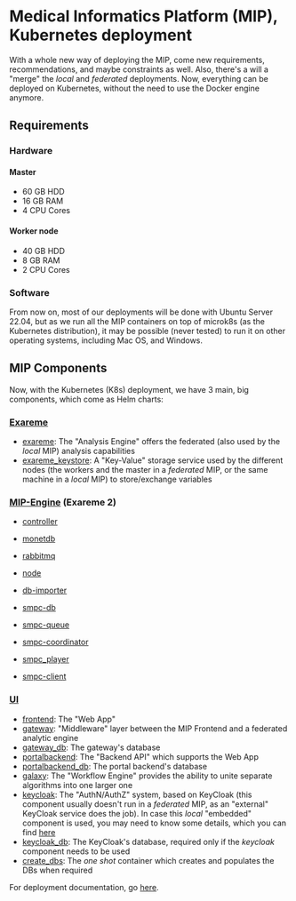 # Medical Informatics Platform (MIP), Kubernetes deployment

With a whole new way of deploying the MIP, come new requirements, recommendations, and maybe constraints as well.
Also, there's a will a "merge" the *local* and *federated* deployments.
Now, everything can be deployed on Kubernetes, without the need to use the Docker engine anymore.

## Requirements
### Hardware
#### Master
* 60 GB HDD
* 16 GB RAM
* 4 CPU Cores

#### Worker node
* 40 GB HDD
* 8 GB RAM
* 2 CPU Cores

### Software
From now on, most of our deployments will be done with Ubuntu Server 22.04, but as we run all the MIP containers on top of microk8s (as the Kubernetes distribution), it may be possible (never tested) to run it on other operating systems, including Mac OS, and Windows.

## <a id="Components">MIP Components</a>
Now, with the Kubernetes (K8s) deployment, we have 3 main, big components, which come as Helm charts:

### [Exareme](https://github.com/madgik/exareme/tree/master/Federated-Deployment/kubernetes)
* [exareme](https://github.com/madgik/exareme/tree/master/Exareme-Docker): The "Analysis Engine" offers the federated (also used by the *local* MIP) analysis capabilities
* [exareme_keystore](https://github.com/bitnami/bitnami-docker-consul): A "Key-Value" storage service used by the different nodes (the workers and the master in a *federated* MIP, or the same machine in a *local* MIP) to store/exchange variables

### [MIP-Engine](https://github.com/madgik/MIP-Engine/tree/master/kubernetes) (Exareme 2)
* [controller](https://github.com/madgik/MIP-Engine/tree/master/mipengine/controller)

* [monetdb](https://github.com/madgik/MIP-Engine/tree/master/monetdb)
* [rabbitmq](https://github.com/madgik/MIP-Engine/tree/master/rabbitmq)
* [node](https://github.com/madgik/MIP-Engine/tree/master/mipengine/node)
* [db-importer](https://github.com/madgik/MIP-Engine/tree/master/mipdb)

* [smpc-db](https://github.com/docker-library/mongo)
* [smpc-queue](https://github.com/docker-library/redis)
* [smpc-coordinator](https://github.com/MIP-Engine/tree/master/mipengine)
* [smpc_player](https://github.com/MIP-Engine/tree/master/mipengine)
* [smpc-client](https://github.com/madgik/MIP-Engine/tree/master/mipengine)

<a id="UI"></a>
### [UI](doc/Readme.md)
* [frontend](https://github.com/HBPMedical/portal-frontend): The "Web App"
* [gateway](https://github.com/HBPMedical/gateway): "Middleware" layer between the MIP Frontend and a federated analytic engine
* [gateway_db](https://github.com/docker-library/postgres): The gateway's database
* [portalbackend](https://github.com/HBPMedical/portal-backend): The "Backend API" which supports the Web App
* [portalbackend_db](https://github.com/docker-library/postgres): The portal backend's database
* [galaxy](https://github.com/madgik/galaxy): The "Workflow Engine" provides the ability to unite separate algorithms into one larger one
* [keycloak](https://github.com/keycloak/keycloak-containers): The "AuthN/AuthZ" system, based on KeyCloak (this component usually doesn't run in a *federated* MIP, as an "external" KeyCloak service does the job). In case this *local* "embedded" component is used, you may need to know some <a id="UsersConfiguration">details</a>, which you can find [here](documentation/UsersConfiguration.md)
* [keycloak_db](https://github.com/docker-library/postgres): The KeyCloak's database, required only if the *keycloak* component needs to be used
* [create_dbs](https://github.com/HBPMedical/docker-create-databases): The *one shot* container which creates and populates the DBs when required

For deployment documentation, go [here](kubernetes/doc/Readme.md).
